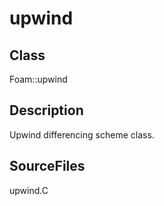# upwind 
## Class
Foam::upwind

## Description
Upwind differencing scheme class.

## SourceFiles
upwind.C

